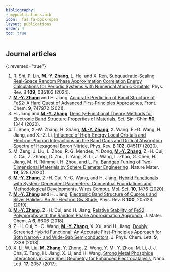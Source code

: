 ```yaml
---
bibliography:
- mypublications.bib
icon:  fas fa-book-open
layout: publications
order: 4
toc: true
---
```




## Journal articles

{: reversed="true"}
1.  R. Shi, P. Lin, <ins>**M.-Y. Zhang**</ins>, L. He, and X. Ren,
    [Subquadratic-Scaling Real-Space Random Phase Approximation
    Correlation Energy Calculations for Periodic Systems with Numerical
    Atomic Orbitals](https://doi.org/10.1103/PhysRevB.109.035103), Phys.
    Rev. B **109**, 035103 (2024).
2.  <ins>**M.-Y. Zhang**</ins> and H. Jiang, [Accurate Prediction of Band Structure of
    FeS2: A Hard Quest of Advanced First-Principles
    Approaches](https://doi.org/10.3389/fchem.2021.747972), Front. Chem.
    **9**, 747972 (2021).
3.  H. Jiang and <ins>**M.-Y. Zhang**</ins>, [Density-Functional Theory Methods for
    Electronic Band Structure Properties of
    Materials](https://doi.org/10.1360/SSC-2020-0142), Sci. Sin.-Chim
    **50**, 1344 (2020).
4.  T. Shen, X.-W. Zhang, H. Shang, <ins>**M.-Y. Zhang**</ins>, X. Wang, E.-G. Wang, H.
    Jiang, and X.-Z. Li, [Influence of High-Energy Local Orbitals and
    Electron-Phonon Interactions on the Band Gaps and Optical Absorption
    Spectra of Hexagonal Boron
    Nitride](https://doi.org/10.1103/PhysRevB.102.045117), Phys. Rev. B
    **102**, 045117 (2020).
5.  M. Zeng, J. Liu, L. Zhou, R. G. Mendes, Y. Dong, <ins>**M.-Y. Zhang**</ins>, Z.-H.
    Cui, Z. Cai, Z. Zhang, D. Zhu, T. Yang, X. Li, J. Wang, L. Zhao, G.
    Chen, H. Jiang, M. H. Rümmeli, H. Zhou, and L. Fu, [Bandgap Tuning
    of Two-Dimensional Materials by Sphere Diameter
    Engineering](https://doi.org/10.1038/s41563-020-0622-y), Nature
    Mater. **19**, 528 (2020).
6.  <ins>**M.-Y. Zhang**</ins>, Z.-H. Cui, Y.-C. Wang, and H. Jiang, [Hybrid
    Functionals with System-Dependent Parameters: Conceptual Foundations
    and Methodological Developments](https://doi.org/10.1002/wcms.1476),
    Wires Comput. Mol. Sci. **10**, 1476 (2020).
7.  <ins>**M.-Y. Zhang**</ins> and H. Jiang, [Electronic Band Structure of Cuprous and
    Silver Halides: An All-Electron Gw
    Study](https://doi.org/10.1103/PhysRevB.100.205123), Phys. Rev. B
    **100**, 205123 (2019).
8.  <ins>**M.-Y. Zhang**</ins>, Z.-H. Cui, and H. Jiang, [Relative Stability of FeS2
    Polymorphs with the Random Phase Approximation
    Approach](https://doi.org/10.1039/C8TA00759D), J. Mater. Chem. A
    **6**, 6606 (2018).
9.  Z.-H. Cui, Y.-C. Wang, <ins>**M.-Y. Zhang**</ins>, X. Xu, and H. Jiang, [Doubly
    Screened Hybrid Functional: An Accurate First-Principles Approach
    for Both Narrow- and Wide-Gap
    Semiconductors](https://doi.org/10.1021/acs.jpclett.8b00919), J.
    Phys. Chem. Lett. **9**, 2338 (2018).
10. X. Li, W. Liu, <ins>**M. Zhang**</ins>, Y. Zhong, Z. Weng, Y. Mi, Y. Zhou, M.
    Li, J. J. Cha, Z. Tang, H. Jiang, X. Li, and H. Wang, [Strong Metal
    Phosphide Interactions in Core Shell Geometry for Enhanced
    Electrocatalysis](https://doi.org/10.1021/acs.nanolett.7b00126),
    Nano Lett. **17**, 2057 (2017).
